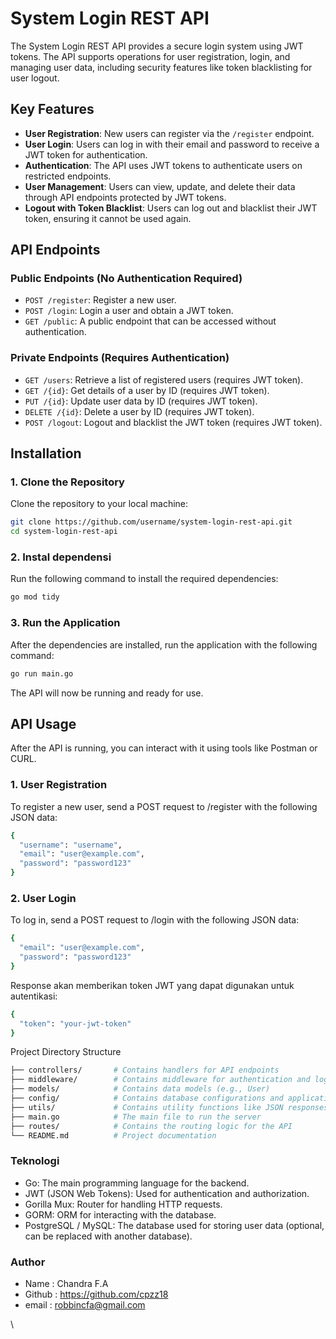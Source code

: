 # System Login REST API

The System Login REST API provides a secure login system using JWT tokens. The API supports operations for user registration, login, and managing user data, including security features like token blacklisting for user logout.

## Key Features

- **User Registration**: New users can register via the `/register` endpoint.
- **User Login**: Users can log in with their email and password to receive a JWT token for authentication.
- **Authentication**: The API uses JWT tokens to authenticate users on restricted endpoints.
- **User Management**: Users can view, update, and delete their data through API endpoints protected by JWT tokens.
- **Logout with Token Blacklist**: Users can log out and blacklist their JWT token, ensuring it cannot be used again.

## API Endpoints

### Public Endpoints (No Authentication Required)

- `POST /register`: Register a new user.
- `POST /login`: Login a user and obtain a JWT token.
- `GET /public`: A public endpoint that can be accessed without authentication.

### Private Endpoints (Requires Authentication)

- `GET /users`: Retrieve a list of registered users (requires JWT token).
- `GET /{id}`: Get details of a user by ID (requires JWT token).
- `PUT /{id}`: Update user data by ID (requires JWT token).
- `DELETE /{id}`: Delete a user by ID (requires JWT token).
- `POST /logout`: Logout and blacklist the JWT token (requires JWT token).

## Installation

### 1. Clone the Repository

Clone the repository to your local machine:

```bash
git clone https://github.com/username/system-login-rest-api.git
cd system-login-rest-api
```

### 2. Instal dependensi
Run the following command to install the required dependencies:
```bash
go mod tidy
```

### 3. Run the Application
After the dependencies are installed, run the application with the following command:
```bash
go run main.go
```
The API will now be running and ready for use.

## API Usage
After the API is running, you can interact with it using tools like Postman or CURL.

### 1. User Registration
To register a new user, send a POST request to /register with the following JSON data:

```bash
{
  "username": "username",
  "email": "user@example.com",
  "password": "password123"
}
```
### 2. User Login
To log in, send a POST request to /login with the following JSON data:

```bash
{
  "email": "user@example.com",
  "password": "password123"
}
```
Response akan memberikan token JWT yang dapat digunakan untuk autentikasi:
```bash
{
  "token": "your-jwt-token"
}
```
Project Directory Structure
```bash
├── controllers/       # Contains handlers for API endpoints
├── middleware/        # Contains middleware for authentication and logging
├── models/            # Contains data models (e.g., User)
├── config/            # Contains database configurations and application setup
├── utils/             # Contains utility functions like JSON responses
├── main.go            # The main file to run the server
├── routes/            # Contains the routing logic for the API
└── README.md          # Project documentation

```
### Teknologi 
- Go: The main programming language for the backend.
- JWT (JSON Web Tokens): Used for authentication and authorization.
- Gorilla Mux: Router for handling HTTP requests.
- GORM: ORM for interacting with the database.
- PostgreSQL / MySQL: The database used for storing user data (optional, can be replaced   with another database).
### Author
- Name : Chandra F.A
- Github : https://github.com/cpzz18
- email : robbincfa@gmail.com


\
